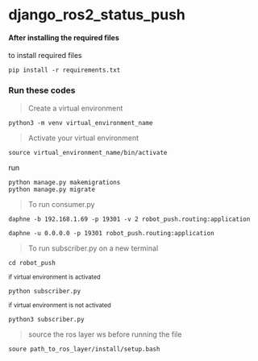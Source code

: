 # django_ros2_status_push
#### After installing the required files
to install required files
```
pip install -r requirements.txt
```
### Run these codes
> Create a virtual environment
```
python3 -m venv virtual_environment_name
```
> Activate your virtual environment
```
source virtual_environment_name/bin/activate
```
run
```
python manage.py makemigrations
python manage.py migrate
```
> To run consumer.py
```
daphne -b 192.168.1.69 -p 19301 -v 2 robot_push.routing:application

daphne -u 0.0.0.0 -p 19301 robot_push.routing:application
```
> To run subscriber.py on a new terminal
```
cd robot_push
```
<sub> if virtual environment is activated </sub>
```
python subscriber.py
```
<sub> if virtual environment is not activated </sub>
```
python3 subscriber.py
```


> source the ros layer ws before running the file
```
soure path_to_ros_layer/install/setup.bash
```
